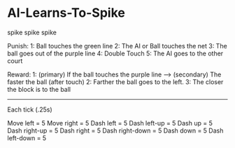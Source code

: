 # AI-Learns-To-Spike
spike spike spike

Punish:
1: Ball touches the green line
2: The AI or Ball touches the net
3: The ball goes out of the purple line
4: Double Touch
5: The AI goes to the other court

Reward: 
1: (primary) If the ball touches the purple line --> (secondary) The faster the ball (after touch)
2: Farther the ball goes to the left.
3: The closer the block is to the ball

-------------------------------------------------

Each tick (.25s) 

Move left = 5
Move right = 5
Dash left = 5
Dash left-up = 5
Dash up = 5
Dash right-up = 5
Dash right = 5
Dash right-down = 5
Dash down = 5
Dash left-down = 5